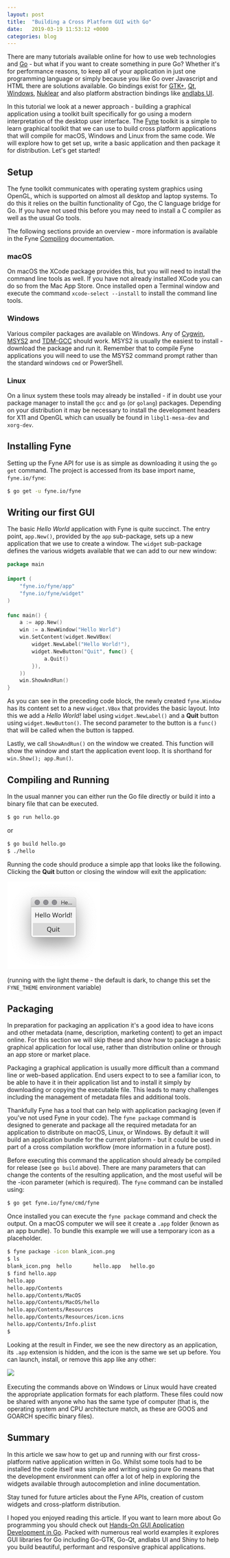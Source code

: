 ```yaml
---
layout: post
title:  "Building a Cross Platform GUI with Go"
date:   2019-03-19 11:53:12 +0000
categories: blog
---
```


There are many tutorials available online for how to use web technologies and [Go](https://golang.org) - but what if you want to create something in pure Go? Whether it's for performance reasons, to keep all of your application in just one programming language or simply because you like Go over Javascript and HTML there are solutions available. Go bindings exist for [GTK+](http://mattn.github.io/go-gtk/), [Qt](https://github.com/therecipe/qt), [Windows](https://github.com/lxn/walk), [Nuklear](https://github.com/golang-ui/nuklear) and also platform abstraction bindings like [andlabs UI](https://github.com/andlabs/ui).

In this tutorial we look at a newer approach - building a graphical application using a toolkit built specifically for go using a modern interpretation of the desktop user interface. The [Fyne](https://fyne.io) toolkit is a simple to learn graphical toolkit that we can use to build cross platform applications that will compile for macOS, Windows and Linux from the same code. We will explore how to get set up, write a basic application and then package it for distribution. Let's get started!

## Setup

The fyne toolkit communicates with operating system graphics using OpenGL, which is supported on almost all desktop and laptop systems. To do this it relies on the builtin functionality of Cgo, the C language bridge for Go. If you have not used this before you may need to install a C compiler as well as the usual Go tools.

The following sections provide an overview - more information is available in the Fyne [Compiling](https://github.com/fyne-io/fyne/wiki/Compiling) documentation.

### macOS

On macOS the XCode package provides this, but you will need to install the command line tools as well. If you have not already installed XCode you can do so from the Mac App Store. Once installed open a Terminal window and execute the command `xcode-select --install` to install the command line tools.

### Windows

Various compiler packages are available on Windows. Any of [Cygwin](https://www.cygwin.com/), [MSYS2](https://www.msys2.org/) and [TDM-GCC](http://tdm-gcc.tdragon.net/download) should work. MSYS2 is usually the easiest to install - download the package and run it. Remember that to compile Fyne applications you will need to use the MSYS2 command prompt rather than the standard windows `cmd` or PowerShell.

### Linux

On a linux system these tools may already be installed - if in doubt use your package manager to install the `gcc` and `go` (or `golang`) packages. Depending on your distribution it may be necessary to install the development headers for X11 and OpenGL which can usually be found in `libgl1-mesa-dev` and `xorg-dev`.

## Installing Fyne

Setting up the Fyne API for use is as simple as downloading it using the `go get` command. The project is accessed from its base import name, `fyne.io/fyne`:

```sh
$ go get -u fyne.io/fyne
```

## Writing our first GUI

The basic *Hello World* application with Fyne is quite succinct. The entry point, `app.New()`, provided by the `app` sub-package, sets up a new application that we use to create a window. The `widget` sub-package defines the various widgets available that we can add to our new window:

```go
package main

import (
    "fyne.io/fyne/app"
    "fyne.io/fyne/widget"
)

func main() {
    a := app.New()
    win := a.NewWindow("Hello World")
    win.SetContent(widget.NewVBox(
        widget.NewLabel("Hello World!"),
        widget.NewButton("Quit", func() {
            a.Quit()
        }),
    ))
    win.ShowAndRun()
}
```

As you can see in the preceding code block, the newly created `fyne.Window` has its content set to a new `widget.VBox` that provides the basic layout. Into this we add a *Hello World!* label using `widget.NewLabel()` and a **Quit** button using `widget.NewButton()`. The second parameter to the button is a `func()` that will be called when the button is tapped.

Lastly, we call `ShowAndRun()` on the window we created. This function will show the window and start the application event loop. It is shorthand for `win.Show(); app.Run()`.

## Compiling and Running

In the usual manner you can either run the Go file directly or build it into a binary file that can be executed.

```sh
$ go run hello.go
```

or

```sh
$ go build hello.go
$ ./hello
```

Running the code should produce a simple app that looks like the following. Clicking the **Quit** button or closing the window will exit the application:

![](/blog/img/hello-light.png)

(running with the light theme - the default is dark, to change this set the `FYNE_THEME` environment variable)


## Packaging

In preparation for packaging an application it's a good idea to have icons and other metadata (name, description, marketing content) to get an impact online. For this section we will skip these and show how to package a basic graphical application for local use, rather than distribution online or through an app store or market place.

Packaging a graphical application is usually more difficult than a command line or web-based application. End users expect to to see a familiar icon, to be able to have it in their application list and to install it simply by downloading or copying the executable file. This leads to many challenges including the management of metadata files and additional tools.

Thankfully Fyne has a tool that can help with application packaging (even if you've not used Fyne in your code). The `fyne package` command is designed to generate and package all the required metadata for an application to distribute on macOS, Linux, or Windows. By default it will build an application bundle for the current platform - but it could be used in part of a cross compilation workflow (more information in a future post).

Before executing this command the application should already be compiled for release (see `go build` above).
There are many parameters that can change the contents of the resulting application, and the most useful will be the -icon <filename> parameter (which is required). The `fyne` command can be installed using:

```sh
$ go get fyne.io/fyne/cmd/fyne
```

Once installed you can execute the `fyne package` command and check the output. On a macOS computer we will see it create a `.app` folder (known as an app bundle). To bundle this example we will use a temporary icon as a placeholder.

```sh
$ fyne package -icon blank_icon.png
$ ls
blank_icon.png	hello		hello.app	hello.go
$ find hello.app
hello.app
hello.app/Contents
hello.app/Contents/MacOS
hello.app/Contents/MacOS/hello
hello.app/Contents/Resources
hello.app/Contents/Resources/icon.icns
hello.app/Contents/Info.plist
$ 
```

Looking at the result in Finder, we see the new directory as an application, its `.app` extension is hidden, and the icon is the same we set up before. You can launch, install, or remove this app like any other:

![](/blog/img/hello-app-mac.png)

Executing the commands above on Windows or Linux would have created the appropriate application formats for each platform. These files could now be shared with anyone who has the same type of computer (that is, the operating system and CPU architecture match, as these are GOOS and GOARCH specific binary files).

## Summary

In this article we saw how to get up and running with our first cross-platform native application written in Go. Whilst some tools had to be installed the code itself was simple and writing using pure Go means that the development environment can offer a lot of help in exploring the widgets available through autocompletion and inline documentation.

Stay tuned for future articles about the Fyne APIs, creation of custom widgets and cross-platform distribution.

I hoped you enjoyed reading this article. If you want to learn more about Go programming you should check out [Hands-On GUI Application Development in Go](https://www.packtpub.com/application-development/hands-gui-application-development-go). Packed with numerous real world examples it explores GUI libraries for Go including Go-GTK, Go-Qt, andlabs UI and Shiny to help you build beautiful, performant and responsive graphical applications.
